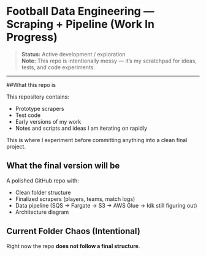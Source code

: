 #  Football Data Engineering — Scraping + Pipeline (Work In Progress)

> **Status:** Active development / exploration  
> **Note:** This repo is intentionally messy — it’s my scratchpad for ideas, tests, and code experiments.

---

##What this repo is

This repository contains:

- Prototype scrapers
- Test code 
- Early versions of my work
- Notes and scripts and ideas I am iterating on rapidly

This is where I experiment before committing anything into a clean final project.

## What the final version will be

A polished GitHub repo with:

- Clean folder structure
- Finalized scrapers (players, teams, match logs)
- Data pipeline (SQS → Fargate → S3 -> AWS Glue -> Idk still figuring out)
- Architecture diagram

##  Current Folder Chaos (Intentional)

Right now the repo **does not follow a final structure**.

